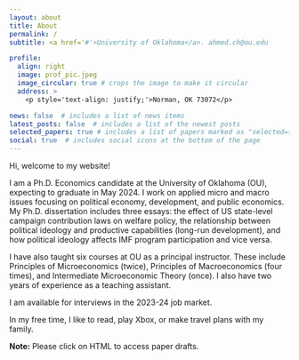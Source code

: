 ```yaml
---
layout: about
title: About
permalink: /
subtitle: <a href='#'>University of Oklahoma</a>. ahmed.ch@ou.edu

profile:
  align: right
  image: prof_pic.jpeg
  image_circular: true # crops the image to make it circular
  address: >
    <p style='text-align: justify;'>Norman, OK 73072</p>

news: false  # includes a list of news items
latest_posts: false  # includes a list of the newest posts
selected_papers: true # includes a list of papers marked as "selected={true}"
social: true  # includes social icons at the bottom of the page
---
```


<p style='text-align: justify;'>
Hi, welcome to my website! <br />

I am a Ph.D. Economics candidate at the University of Oklahoma (OU), expecting to graduate in May 2024. I work on applied micro and macro issues focusing on political economy, development, and public economics. My Ph.D. dissertation includes three essays: the effect of US state-level campaign contribution laws on welfare policy, the relationship between political ideology and productive capabilities (long-run development), and how political ideology affects IMF program participation and vice versa. <br />  

I have also taught six courses at OU as a principal instructor. These include Principles of Microeconomics (twice), Principles of Macroeconomics (four times), and Intermediate Microeconomic Theory (once). I also have two years of experience as a teaching assistant. <br />

I am available for interviews in the 2023-24 job market. <br /> 

In my free time, I like to read, play Xbox, or make travel plans with my family.  <br /> 

**Note:** Please click on HTML to access paper drafts.
</p>

